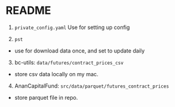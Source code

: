 # README

1. `private_config.yaml`
Use for setting up config

2. `pst`
- use for download data once, and set to update daily

3. bc-utils: `data/futures/contract_prices_csv`
- store csv data locally on my mac.

4. AnanCapitalFund: `src/data/parquet/futures_contract_prices`
- store parquet file in repo. 
